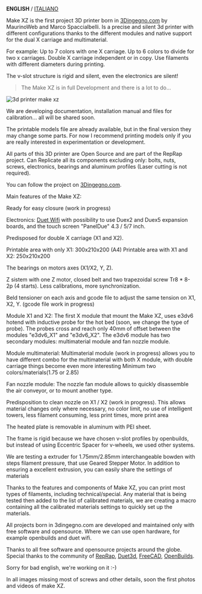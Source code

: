 **ENGLISH** / [ITALIANO](README(IT).md)

Make XZ is the first project 3D printer born in [3Dingegno.com](http://www.3dingegno.com/stampa-3d/3d-printer-make-xz/) by MaurinoWeb and Marco Spaccialbelli. Is a precise and silent 3d printer with different configurations thanks to the different modules and native support for the dual X carriage and multimaterial.

For example: Up to 7 colors with one X carriage. Up to 6 colors to divide for two x carriages. Double X carriage independent or in copy. Use filaments with different diameters during printing.

The v-slot structure is rigid and silent, even the electronics are silent!

>The Make XZ is in full Development and there is a lot to do...

![3d printer make xz](http://www.3dingegno.com/wp-content/uploads/2017/09/3d-printer-make-xz.jpg)

We are developing documentation, installation manual and files for calibration... all will be shared soon.

The printable models file are already available, but in the final version they may change some parts. For now I recommend printing models only if you are really interested in experimentation or development.

All parts of this 3D printer are Open Source and are part of the RepRap project. Can Replicate all its components excluding only: bolts, nuts, screws, electronics, bearings and aluminum profiles (Laser cutting is not required).

You can follow the project on [3Dingegno.com](http://www.3dingegno.com/stampa-3d/3d-printer-make-xz/).

Main features of the Make XZ:

Ready for easy closure (work in progress)
	
Electronics: [Duet Wifi](https://www.duet3d.com/DuetWifi) with possibility to use Duex2 and Duex5 expansion boards, and the touch screen "PanelDue" 4.3 / 5/7 inch.

Predisposed for double X carriage (X1 and X2).

Printable area with only X1: 300x210x200 (A4)
Printable area with X1 and X2: 250x210x200

The bearings on motors axes (X1/X2, Y, Z).

Z sistem with one Z motor, closed belt and two trapezoidal screw Tr8 * 8-2p (4 starts). Less calibrations, more synchronization.

Beld tensioner on each axis and gcode file to adjust the same tension on X1, X2, Y. (gcode file work in progress)

Module X1 and X2:
The first X module that mount the Make XZ, uses e3dv6 hotend with inductive probe for the hot bed (soon, we change the type of probe). The probes cross and reach only 40mm of offset between the modules "e3dv6_X1" and "e3dv6_X2". The e3dv6 module has two secondary modules: multimaterial module and fan nozzle module.

Module multimaterial:
Multimaterial module (work in progress) allows you to have different combo for the multimaterial with both X module, with double carriage things become even more interesting
Minimum two colors/materials(1.75 or 2.85)

Fan nozzle module:
The nozzle fan module allows to quickly disassemble the air conveyor, or to mount another type.

Predisposition to clean nozzle on X1 / X2 (work in progress). This allows material changes only where necessary, no color limit, no use of intelligent towers, less filament consuming, less print times, more print area

The heated plate is removable in aluminum with PEI sheet.

The frame is rigid because we have chosen v-slot profiles by openbuilds, but instead of using Eccentric Spacer for v-wheels, we used other systems.

We are testing a extruder for 1.75mm/2.85mm interchangeable bowden with steps filament pressure, that use Geared Stepper Motor.
In addition to ensuring a excellent extrusion, you can easily share the settings of materials

Thanks to the features and components of Make XZ, you can print most types of filaments, including technical/special. Any material that is being tested then added to the list of calibrated materials, we are creating a macro containing all the calibrated materials settings to quickly set up the materials.

All projects born in 3dingegno.com are developed and maintained only with free software and opensource. Where we can use open hardware, for example openbuilds and duet wifi.

Thanks to all free software and opensource projects around the globe.
Special thanks to the community of [RepRap](http://forums.reprap.org/index.php), [Duet3d](https://www.duet3d.com/forum/), [FreeCAD](https://forum.freecadweb.org/), [OpenBuilds](http://openbuilds.org/).

Sorry for bad english, we're working on it :-)

In all images missing most of screws and other details, soon the first photos and videos of make XZ.


